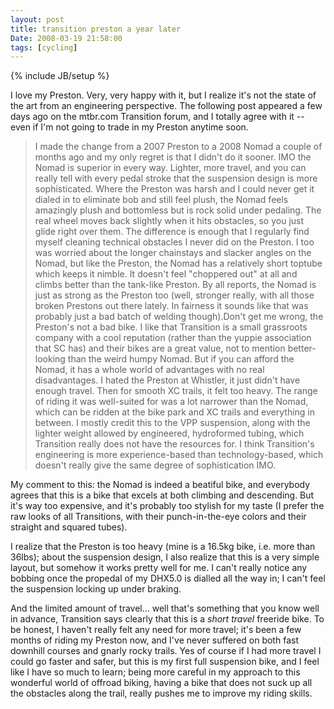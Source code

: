 ```yaml
---
layout: post
title: transition preston a year later
Date: 2008-03-19 21:58:00
tags: [cycling]
---
```

{% include JB/setup %} 

I love my Preston. Very, very happy with it, but I realize it's not the state of the art from an engineering perspective. The following post appeared a few days ago on the mtbr.com Transition forum, and I totally agree with it -- even if I'm not going to trade in my Preston anytime soon.  

> I made the change from a 2007 Preston to a 2008 Nomad a couple of months ago and my only regret is that I didn't do it sooner. IMO the Nomad is superior in every way. Lighter, more travel, and you can really tell with every pedal stroke that the suspension design is more sophisticated. Where the Preston was harsh and I could never get it dialed in to eliminate bob and still feel plush, the Nomad feels amazingly plush and bottomless but is rock solid under pedaling. The real wheel moves back slightly when it hits obstacles, so you just glide right over them. The difference is enough that I regularly find myself cleaning technical obstacles I never did on the Preston. I too was worried about the longer chainstays and slacker angles on the Nomad, but like the Preston, the Nomad has a relatively short toptube which keeps it nimble. It doesn't feel "choppered out" at all and climbs better than the tank-like Preston. By all reports, the Nomad is just as strong as the Preston too (well, stronger really, with all those broken Prestons out there lately. In fairness it sounds like that was probably just a bad batch of welding though).Don't get me wrong, the Preston's not a bad bike. I like that Transition is a small grassroots company with a cool reputation (rather than the yuppie association that SC has) and their bikes are a great value, not to mention better-looking than the weird humpy Nomad. But if you can afford the Nomad, it has a whole world of advantages with no real disadvantages. I hated the Preston at Whistler, it just didn't have enough travel. Then for smooth XC trails, it felt too heavy. The range of riding it was well-suited for was a lot narrower than the Nomad, which can be ridden at the bike park and XC trails and everything in between. I mostly credit this to the VPP suspension, along with the lighter weight allowed by engineered, hydroformed tubing, which Transition really does not have the resources for. I think Transition's engineering is more experience-based than technology-based, which doesn't really give the same degree of sophistication IMO.


 
My comment to this: the Nomad is indeed a beatiful bike, and everybody agrees that this is a bike that excels at both climbing and descending. But it's way too expensive, and it's probably too stylish for my taste (I prefer the raw looks of all Transitions, with their punch-in-the-eye colors and their straight and squared tubes).  
  
I realize that the Preston is too heavy (mine is a 16.5kg bike, i.e. more than 36lbs); about the suspension design, I also realize that this is a very simple layout, but somehow it works pretty well for me. I can't really notice any bobbing once the propedal of my DHX5.0 is dialled all the way in; I can't feel the suspension locking up under braking.  
  
And the limited amount of travel... well that's something that you know well in advance, Transition says clearly that this is a _short travel_ freeride bike. To be honest, I haven't really felt any need for more travel; it's been a few months of riding my Preston now, and I've never suffered on both fast downhill courses and gnarly rocky trails. Yes of course if I had more travel I could go faster and safer, but this is my first full suspension bike, and I feel like I have so much to learn; being more careful in my approach to this wonderful world of offroad biking, having a bike that does not suck up all the obstacles along the trail, really pushes me to improve my riding skills. 
